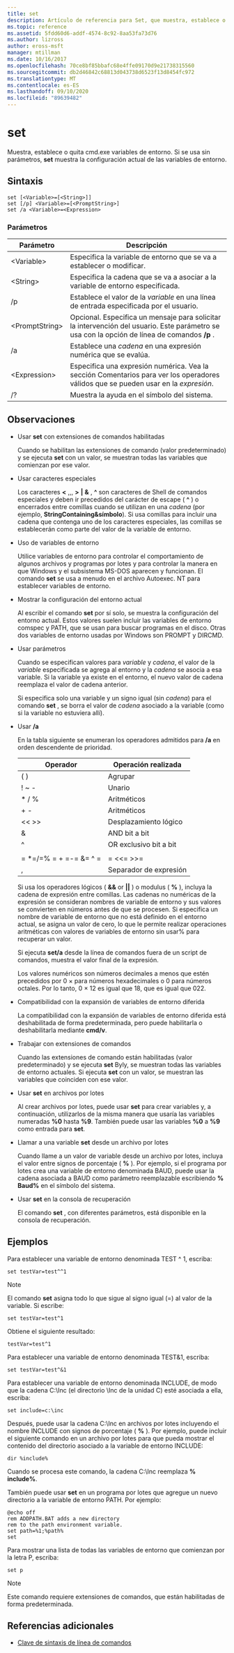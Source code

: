 ```yaml
---
title: set
description: Artículo de referencia para Set, que muestra, establece o quita cmd.exe variables de entorno.
ms.topic: reference
ms.assetid: 5fdd60d6-addf-4574-8c92-8aa53fa73d76
ms.author: lizross
author: eross-msft
manager: mtillman
ms.date: 10/16/2017
ms.openlocfilehash: 70ce8bf85bbafc68e4ffe09170d9e21738315560
ms.sourcegitcommit: db2d46842c68813d043738d6523f13d8454fc972
ms.translationtype: MT
ms.contentlocale: es-ES
ms.lasthandoff: 09/10/2020
ms.locfileid: "89639482"
---
```

# <a name="set"></a>set

Muestra, establece o quita cmd.exe variables de entorno. Si se usa sin parámetros, **set** muestra la configuración actual de las variables de entorno.

## <a name="syntax"></a>Sintaxis

```
set [<Variable>=[<String>]]
set [/p] <Variable>=[<PromptString>]
set /a <Variable>=<Expression>
```

### <a name="parameters"></a>Parámetros

|Parámetro|Descripción|
|---------|-----------|
|\<Variable>|Especifica la variable de entorno que se va a establecer o modificar.|
|\<String>|Especifica la cadena que se va a asociar a la variable de entorno especificada.|
|/p|Establece el valor de la *variable* en una línea de entrada especificada por el usuario.|
|\<PromptString>|Opcional. Especifica un mensaje para solicitar la intervención del usuario. Este parámetro se usa con la opción de línea de comandos **/p** .|
|/a|Establece una *cadena* en una expresión numérica que se evalúa.|
|\<Expression>|Especifica una expresión numérica. Vea la sección Comentarios para ver los operadores válidos que se pueden usar en la *expresión*.|
|/?|Muestra la ayuda en el símbolo del sistema.|

## <a name="remarks"></a>Observaciones

- Usar **set** con extensiones de comandos habilitadas

  Cuando se habilitan las extensiones de comando (valor predeterminado) y se ejecuta **set** con un valor, se muestran todas las variables que comienzan por ese valor.
- Usar caracteres especiales

  Los caracteres **<** ,,, **>** **|** **&** , **^** son caracteres de Shell de comandos especiales y deben ir precedidos del carácter de escape ( **^** ) o encerrados entre comillas cuando se utilizan en una *cadena* (por ejemplo, **StringContaining&símbolo**). Si usa comillas para incluir una cadena que contenga uno de los caracteres especiales, las comillas se establecerán como parte del valor de la variable de entorno.
- Uso de variables de entorno

  Utilice variables de entorno para controlar el comportamiento de algunos archivos y programas por lotes y para controlar la manera en que Windows y el subsistema MS-DOS aparecen y funcionan. El comando **set** se usa a menudo en el archivo Autoexec. NT para establecer variables de entorno.
- Mostrar la configuración del entorno actual

  Al escribir el comando **set** por sí solo, se muestra la configuración del entorno actual. Estos valores suelen incluir las variables de entorno comspec y PATH, que se usan para buscar programas en el disco. Otras dos variables de entorno usadas por Windows son PROMPT y DIRCMD.
- Usar parámetros

  Cuando se especifican valores para *variable* y *cadena*, el valor de la *variable* especificada se agrega al entorno y la *cadena* se asocia a esa variable. Si la variable ya existe en el entorno, el nuevo valor de cadena reemplaza el valor de cadena anterior.

  Si especifica solo una variable y un signo igual (sin *cadena*) para el comando **set** , se borra el valor de *cadena* asociado a la variable (como si la variable no estuviera allí).
- Usar **/a**

  En la tabla siguiente se enumeran los operadores admitidos para **/a** en orden descendente de prioridad.

  |        Operador         | Operación realizada  |
  |-------------------------|----------------------|
  |           ( )           |       Agrupar       |
  |          ! ~ -          |        Unario         |
  |         \* / %          |      Aritméticos      |
  |           + -           |      Aritméticos      |
  |          << >>          |    Desplazamiento lógico     |
  |            &            |     AND bit a bit      |
  |            ^            | OR exclusivo bit a bit |
  |                         |                      |
  | = \*=/=% = + =-= &= ^ = |      = <<= >>=       |
  |            ,            | Separador de expresión |

  Si usa los operadores lógicos ( **&&** or **||** ) o modulus ( **%** ), incluya la cadena de expresión entre comillas. Las cadenas no numéricas de la expresión se consideran nombres de variable de entorno y sus valores se convierten en números antes de que se procesen. Si especifica un nombre de variable de entorno que no está definido en el entorno actual, se asigna un valor de cero, lo que le permite realizar operaciones aritméticas con valores de variables de entorno sin usar% para recuperar un valor.

  Si ejecuta **set/a** desde la línea de comandos fuera de un script de comandos, muestra el valor final de la expresión.

  Los valores numéricos son números decimales a menos que estén precedidos por 0 × para números hexadecimales o 0 para números octales. Por lo tanto, 0 × 12 es igual que 18, que es igual que 022.
- Compatibilidad con la expansión de variables de entorno diferida

  La compatibilidad con la expansión de variables de entorno diferida está deshabilitada de forma predeterminada, pero puede habilitarla o deshabilitarla mediante **cmd/v**.
- Trabajar con extensiones de comandos

  Cuando las extensiones de comando están habilitadas (valor predeterminado) y se ejecuta **set** Byly, se muestran todas las variables de entorno actuales. Si ejecuta **set** con un valor, se muestran las variables que coinciden con ese valor.
- Usar **set** en archivos por lotes

  Al crear archivos por lotes, puede usar **set** para crear variables y, a continuación, utilizarlos de la misma manera que usaría las variables numeradas **%0** hasta **%9**. También puede usar las variables **%0** a **%9** como entrada para **set**.
- Llamar a una variable **set** desde un archivo por lotes

  Cuando llame a un valor de variable desde un archivo por lotes, incluya el valor entre signos de porcentaje ( **%** ). Por ejemplo, si el programa por lotes crea una variable de entorno denominada BAUD, puede usar la cadena asociada a BAUD como parámetro reemplazable escribiendo **% Baud%** en el símbolo del sistema.
- Usar **set** en la consola de recuperación

  El comando **set** , con diferentes parámetros, está disponible en la consola de recuperación.

## <a name="examples"></a>Ejemplos

Para establecer una variable de entorno denominada TEST ^ 1, escriba:
```
set testVar=test^^1
```

> [!NOTE]
> El comando **set** asigna todo lo que sigue al signo igual (=) al valor de la variable. Si escribe:
> ```
> set testVar=test^1
> ```
> Obtiene el siguiente resultado:
> ```
> testVar=test^1
> ```
> Para establecer una variable de entorno denominada TEST&1, escriba:
> ```
> set testVar=test^&1
> ```
> Para establecer una variable de entorno denominada INCLUDE, de modo que la cadena C:\Inc (el directorio \Inc de la unidad C) esté asociada a ella, escriba:
> ```
> set include=c:\inc
> ```
> Después, puede usar la cadena C:\Inc en archivos por lotes incluyendo el nombre INCLUDE con signos de porcentaje ( **%** ). Por ejemplo, puede incluir el siguiente comando en un archivo por lotes para que pueda mostrar el contenido del directorio asociado a la variable de entorno INCLUDE:
> ```
> dir %include%
> ```
> Cuando se procesa este comando, la cadena C:\Inc reemplaza **% include%**.

También puede usar **set** en un programa por lotes que agregue un nuevo directorio a la variable de entorno PATH. Por ejemplo:
```
@echo off
rem ADDPATH.BAT adds a new directory
rem to the path environment variable.
set path=%1;%path%
set
```
Para mostrar una lista de todas las variables de entorno que comienzan por la letra P, escriba:
```
set p
```

> [!NOTE]
> Este comando requiere extensiones de comandos, que están habilitadas de forma predeterminada.

## <a name="additional-references"></a>Referencias adicionales

- [Clave de sintaxis de línea de comandos](command-line-syntax-key.md)